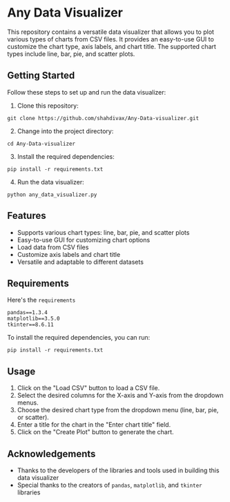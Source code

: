 # Any Data Visualizer

This repository contains a versatile data visualizer that allows you to plot various types of charts from CSV files. It provides an easy-to-use GUI to customize the chart type, axis labels, and chart title. The supported chart types include line, bar, pie, and scatter plots.

## Getting Started

Follow these steps to set up and run the data visualizer:

1. Clone this repository:
```
git clone https://github.com/shahdivax/Any-Data-visualizer.git
```

2. Change into the project directory:
```
cd Any-Data-visualizer
```

3. Install the required dependencies:
```
pip install -r requirements.txt
```

4. Run the data visualizer:
```
python any_data_visualizer.py
```

## Features

- Supports various chart types: line, bar, pie, and scatter plots
- Easy-to-use GUI for customizing chart options
- Load data from CSV files
- Customize axis labels and chart title
- Versatile and adaptable to different datasets

## Requirements

Here's the `requirements`

```
pandas==1.3.4
matplotlib==3.5.0
tkinter==8.6.11
```

To install the required dependencies, you can run:

```
pip install -r requirements.txt
```

## Usage

1. Click on the "Load CSV" button to load a CSV file.
2. Select the desired columns for the X-axis and Y-axis from the dropdown menus.
3. Choose the desired chart type from the dropdown menu (line, bar, pie, or scatter).
4. Enter a title for the chart in the "Enter chart title" field.
5. Click on the "Create Plot" button to generate the chart.

## Acknowledgements

- Thanks to the developers of the libraries and tools used in building this data visualizer
- Special thanks to the creators of `pandas`, `matplotlib`, and `tkinter` libraries
